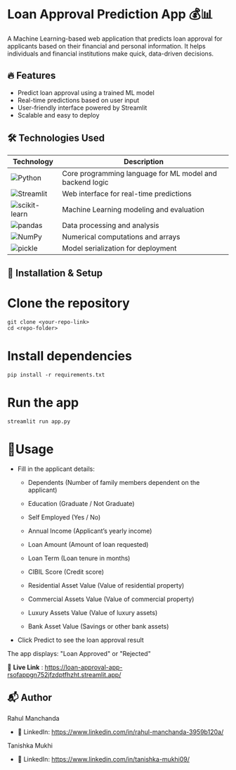 # Loan Approval Prediction App 💰📊

A Machine Learning-based web application that predicts loan approval for applicants based on their financial and personal information. It helps individuals and financial institutions make quick, data-driven decisions.

## 🔥 Features

- Predict loan approval using a trained ML model
- Real-time predictions based on user input
- User-friendly interface powered by Streamlit
- Scalable and easy to deploy

## 🛠️ Technologies Used

| Technology | Description |
|-------------|-------------|
| ![Python](https://img.shields.io/badge/Python-3776AB?style=for-the-badge&logo=python&logoColor=white) | Core programming language for ML model and backend logic |
| ![Streamlit](https://img.shields.io/badge/Streamlit-FF4B4B?style=for-the-badge&logo=streamlit&logoColor=white) | Web interface for real-time predictions |
| ![scikit-learn](https://img.shields.io/badge/scikit--learn-F7931E?style=for-the-badge&logo=scikitlearn&logoColor=white) | Machine Learning modeling and evaluation |
| ![pandas](https://img.shields.io/badge/pandas-150458?style=for-the-badge&logo=pandas&logoColor=white) | Data processing and analysis |
| ![NumPy](https://img.shields.io/badge/NumPy-013243?style=for-the-badge&logo=numpy&logoColor=white) | Numerical computations and arrays |
| ![pickle](https://img.shields.io/badge/pickle-009688?style=for-the-badge&logo=python&logoColor=white) | Model serialization for deployment |




## 🚀 **Installation & Setup**


# Clone the repository
```
git clone <your-repo-link>
cd <repo-folder>
```
# Install dependencies
```
pip install -r requirements.txt
```
# Run the app
```
streamlit run app.py
```

# 📝Usage

- Fill in the applicant details:
   -  Dependents (Number of family members dependent on the applicant)
    
   -  Education (Graduate / Not Graduate)
    
   -  Self Employed (Yes / No)
    
   -  Annual Income (Applicant’s yearly income)
    
    - Loan Amount (Amount of loan requested)
    
   -  Loan Term (Loan tenure in months)
    
   -  CIBIL Score (Credit score)
    
   -  Residential Asset Value (Value of residential property)
    
    - Commercial Assets Value (Value of commercial property)
    
   -  Luxury Assets Value (Value of luxury assets)
    
    - Bank Asset Value (Savings or other bank assets) 
- Click Predict to see the loan approval result

The app displays: "Loan Approved" or "Rejected"

🔗 **Live Link** : https://loan-approval-app-rsofappgn752jfzdptfhzht.streamlit.app/

## 📬 Author

Rahul Manchanda

- 💼 LinkedIn: https://www.linkedin.com/in/rahul-manchanda-3959b120a/

Tanishka Mukhi 

- 💼 LinkedIn: https://www.linkedin.com/in/tanishka-mukhi09/



